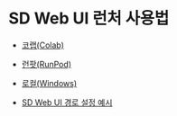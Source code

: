 # SD Web UI 런처 사용법

- [코랩(Colab)](colab/README.md)

- [런팟(RunPod)](runpod/README.md)

- [로컬(Windows)](local/README.md)

- [SD Web UI 경로 설정 예시](settings/README.md)